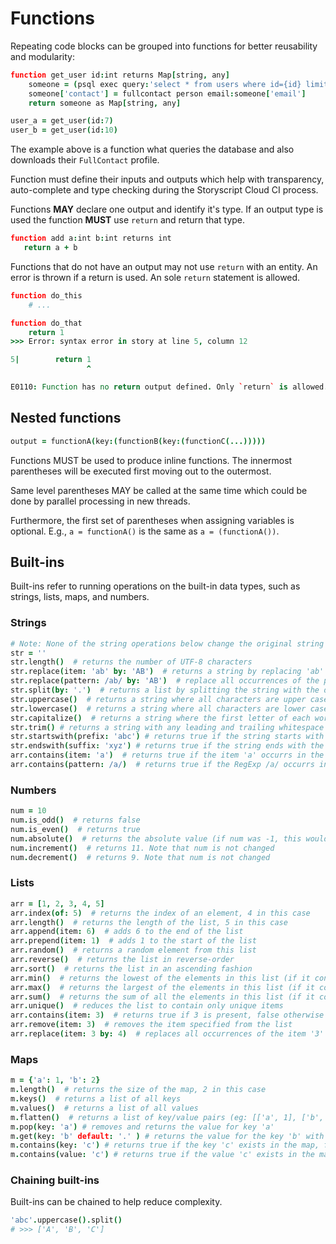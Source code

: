# Functions

Repeating code blocks can be grouped into functions for better reusability and modularity:

```coffeescript
function get_user id:int returns Map[string, any]
    someone = (psql exec query:'select * from users where id={id} limit 1;')[0]
    someone['contact'] = fullcontact person email:someone['email']
    return someone as Map[string, any]

user_a = get_user(id:7)
user_b = get_user(id:10)
```

The example above is a function what queries the database and also downloads their `FullContact` profile.

Function must define their inputs and outputs which help with transparency, auto-complete and type checking during the Storyscript Cloud CI process.

Functions **MAY** declare one output and identify it's type. If an output type is used the function **MUST** use `return` and return that type.

```coffeescript
function add a:int b:int returns int
   return a + b
```

Functions that do not have an output may not use `return` with an entity.
An error is thrown if a return is used. An sole `return` statement is allowed.

```coffeescript
function do_this
    # ...

function do_that
    return 1
>>> Error: syntax error in story at line 5, column 12

5|        return 1
                 ^

E0110: Function has no return output defined. Only `return` is allowed.
```

## Nested functions

```coffeescript
output = functionA(key:(functionB(key:(functionC(...)))))
```

Functions MUST be used to produce inline functions. The innermost parentheses will be executed first moving out to the outermost.

Same level parentheses MAY be called at the same time which could be done by parallel processing in new threads.

Furthermore, the first set of parentheses when assigning variables is optional. E.g., `a = functionA()` is the same as `a = (functionA())`.

## Built-ins

Built-ins refer to running operations on the built-in data types, such as strings, lists, maps, and numbers.

### Strings

```coffeescript
# Note: None of the string operations below change the original string in any form
str = ''
str.length()  # returns the number of UTF-8 characters
str.replace(item: 'ab' by: 'AB')  # returns a string by replacing 'ab' with 'AB'
str.replace(pattern: /ab/ by: 'AB')  # replace all occurrences of the pattern RegExp /ab/ with 'ab'
str.split(by: '.')  # returns a list by splitting the string with the delimiter
str.uppercase()  # returns a string where all characters are upper cased
str.lowercase()  # returns a string where all characters are lower cased
str.capitalize()  # returns a string where the first letter of each word is capitalized (eg: 'jane smith' becomes 'Jane Smith')
str.trim() # returns a string with any leading and trailing whitespace (including tabs) removed
str.startswith(prefix: 'abc') # returns true if the string starts with the prefix 'abc'
str.endswith(suffix: 'xyz') # returns true if the string ends with the suffix 'xyz'
arr.contains(item: 'a')  # returns true if the item 'a' occurrs in the string, false otherwise
arr.contains(pattern: /a/)  # returns true if the RegExp /a/ occurrs in the string, false otherwise
```

### Numbers

```coffeescript
num = 10
num.is_odd()  # returns false
num.is_even()  # returns true
num.absolute()  # returns the absolute value (if num was -1, this would return 1)
num.increment()  # returns 11. Note that num is not changed
num.decrement()  # returns 9. Note that num is not changed
```

### Lists

```coffeescript
arr = [1, 2, 3, 4, 5]
arr.index(of: 5)  # returns the index of an element, 4 in this case
arr.length()  # returns the length of the list, 5 in this case
arr.append(item: 6)  # adds 6 to the end of the list
arr.prepend(item: 1)  # adds 1 to the start of the list
arr.random()  # returns a random element from this list
arr.reverse()  # returns the list in reverse-order
arr.sort()  # returns the list in an ascending fashion
arr.min()  # returns the lowest of the elements in this list (if it contains numbers)
arr.max()  # returns the largest of the elements in this list (if it contains numbers)
arr.sum()  # returns the sum of all the elements in this list (if it contains numbers)
arr.unique()  # reduces the list to contain only unique items
arr.contains(item: 3)  # returns true if 3 is present, false otherwise
arr.remove(item: 3)  # removes the item specified from the list
arr.replace(item: 3 by: 4)  # replaces all occurrences of the item '3' with '4'
```

### Maps

```coffeescript
m = {'a': 1, 'b': 2}
m.length()  # returns the size of the map, 2 in this case
m.keys()  # returns a list of all keys
m.values()  # returns a list of all values
m.flatten()  # returns a list of key/value pairs (eg: [['a', 1], ['b', 2]])
m.pop(key: 'a') # removes and returns the value for key 'a'
m.get(key: 'b' default: '.' ) # returns the value for the key 'b' with a 'default' value if the 'key' doesn't exist
m.contains(key: 'c') # returns true if the key 'c' exists in the map, false otherwise
m.contains(value: 'c') # returns true if the value 'c' exists in the map, false otherwise
```

### Chaining built-ins

Built-ins can be chained to help reduce complexity.

```coffeescript
'abc'.uppercase().split()
# >>> ['A', 'B', 'C']
```
